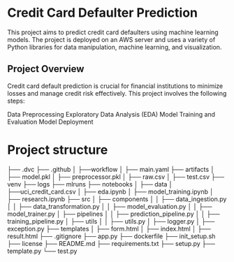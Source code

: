 # Credit Card Defaulter Prediction
This project aims to predict credit card defaulters using machine learning models. The project is deployed on an AWS server and uses a variety of Python libraries for data manipulation, machine learning, and visualization.


## Project Overview
Credit card default prediction is crucial for financial institutions to minimize losses and manage credit risk effectively. This project involves the following steps:

Data Preprocessing
Exploratory Data Analysis (EDA)
Model Training and Evaluation
Model Deployment

# Project structure
├── .dvc
├── .github
│   ├──workflow
│       ├── main.yaml
├── artifacts
│   ├── model.pkl
│   ├── preprocessor.pkl
│   ├── raw.csv
│   ├── test.csv
├── venv
├── logs
├── mlruns
├── notebooks
│   ├── data
│        ├──uci_credit_card.csv
│   ├── eda.ipynb
│   ├── model_training.ipynb
│   ├── research.ipynb
├── src
│   ├── components
│   │   ├── data_ingestion.py
│   │   ├── data_transformation.py
│   │   ├── model_evaluation.py
│   │   ├── model_trainer.py
│   ├── pipelines
│   │   ├── prediction_pipeline.py
│   │   ├── training_pipeline.py
│   ├── utils
│   │   ├── utils.py
│   ├── logger.py
│   ├── exception.py
├── templates
│   ├── form.html
│   ├── index.html
│   ├── result.html
├── .gitignore
├── app.py
├── dockerfile
├── init_setup.sh
├── license
├── README.md
├── requirements.txt
├── setup.py
├── template.py
└── test.py
